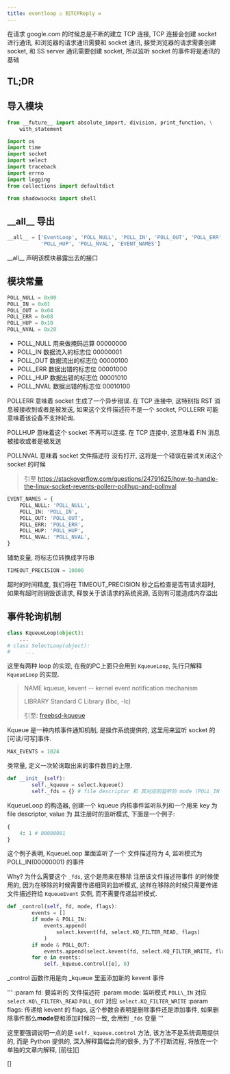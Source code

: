 ```yaml
---
title: eventloop ♺ 和TCPReply ⚒
---
```


在请求 google.com 的时候总是不断的建立 TCP 连接, TCP 连接会创建 socket 进行通讯, 和浏览器的请求通讯需要和 socket 通讯, 接受浏览器的请求需要创建 socket, 和 SS server 通讯需要创建 socket, 所以监听 socket 的事件将是通讯的基础

## TL;DR

<!-- TODO: 添加 TL;DR -->

## 导入模块

```python
from __future__ import absolute_import, division, print_function, \
    with_statement

import os
import time
import socket
import select
import traceback
import errno
import logging
from collections import defaultdict

from shadowsocks import shell
```

## \_\_all\_\_ 导出

```python
__all__ = ['EventLoop', 'POLL_NULL', 'POLL_IN', 'POLL_OUT', 'POLL_ERR',
           'POLL_HUP', 'POLL_NVAL', 'EVENT_NAMES']
```

\_\_all\_\_ 声明该模块暴露出去的接口

## 模块常量

```python
POLL_NULL = 0x00
POLL_IN = 0x01
POLL_OUT = 0x04
POLL_ERR = 0x08
POLL_HUP = 0x10
POLL_NVAL = 0x20
```

* POLL_NULL 用来做掩码运算   00000000
* POLL_IN 数据流入的标志位   00000001
* POLL_OUT 数据流出的标志位  00000100
* POLL_ERR 数据出错的标志位  00001000
* POLL_HUP 数据出错的标志位  00001010
* POLL_NVAL 数据出错的标志位 00010100

POLLERR 意味着 socket 生成了一个异步错误. 在 TCP 连接中, 这特别指 RST 消息被接收到或者是被发送, 如果这个文件描述符不是一个 socket, POLLERR 可能意味着该设备不支持轮询.

POLLHUP 意味着这个 socket 不再可以连接. 在 TCP 连接中, 这意味着 FIN 消息被接收或者是被发送

POLLNVAL 意味着 socket 文件描述符 没有打开, 这将是一个错误在尝试关闭这个 socket 的时候

> 引至 <https://stackoverflow.com/questions/24791625/how-to-handle-the-linux-socket-revents-pollerr-pollhup-and-pollnval>

```python
EVENT_NAMES = {
    POLL_NULL: 'POLL_NULL',
    POLL_IN: 'POLL_IN',
    POLL_OUT: 'POLL_OUT',
    POLL_ERR: 'POLL_ERR',
    POLL_HUP: 'POLL_HUP',
    POLL_NVAL: 'POLL_NVAL',
}
```

辅助变量, 将标志位转换成字符串

```python
TIMEOUT_PRECISION = 10000
```

超时的时间精度, 我们将在 TIMEOUT_PRECISION 秒之后检查是否有请求超时, 如果有超时则销毁该请求, 释放关于该请求的系统资源, 否则有可能造成内存溢出

## 事件轮询机制
```python
class KqueueLoop(object):
    ...
# class SelectLoop(object):
#     ...
```

这里有两种 loop 的实现, 在我的PC上面只会用到 `KqueueLoop`, 先行只解释 `KqueueLoop` 的实现.

> NAME
>      kqueue, kevent -- kernel event notification mechanism
>
> LIBRARY
>      Standard C	Library	(libc, -lc)
>
> 引至: [freebsd-kqueue][freebsb-kqueue]

Kqueue 是一种内核事件通知机制, 是操作系统提供的, 这里用来监听 socket 的[可读/可写]事件.

```python
MAX_EVENTS = 1024
```

类常量, 定义一次轮询取出来的事件数目的上限.

```python
def __init__(self):
        self._kqueue = select.kqueue()
        self._fds = {} # file descriptor 和 其对应的监听的 mode (POLL_IN or POLL_OUT)
```

KqueueLoop 的构造器, 创建一个 kqueue 内核事件监听队列和一个用来 key 为 file descriptor, value 为 其注册时的监听模式, 下面是一个例子:
```python
{
    4: 1 # 00000001
}
```
这个例子表明, KqueueLoop 里面监听了一个 文件描述符为 4, 监听模式为 POLL_IN(00000001) 的事件

Why? 为什么需要这个 `_fds`, 这个是用来在移除 注册该文件描述符事件 的时候使用的, 因为在移除的时候需要传递相同的监听模式, 这样在移除的时候只需要传递文件描述符给 `KqueueEvent` 实例, 而不需要传递监听模式.

```python
def _control(self, fd, mode, flags):
        events = []
        if mode & POLL_IN: 
            events.append(
                select.kevent(fd, select.KQ_FILTER_READ, flags)
            )
        if mode & POLL_OUT:
            events.append(select.kevent(fd, select.KQ_FILTER_WRITE, flags))
        for e in events:
            self._kqueue.control([e], 0)
```

_control 函数作用是向 _kqueue 里面添加新的 kevent 事件

'''
:param fd: 要监听的 文件描述符
:param mode: 监听模式 `POLL\_IN` 对应 `select.KQ\_FILTER\_READ` `POLL_OUT` 对应 `select.KQ_FILTER_WRITE`
:param flags: 传递给 kevent 的 flags, 这个参数会表明是删除事件还是添加事件, 如果删除事件那么**mode**要和添加时候的一致, 会用到 `_fds` 变量
'''

这里要强调说明一点的是 `self._kqueue.control` 方法, 该方法不是系统调用提供的, 而是 Python 提供的, 深入解释篇幅会用的很多, 为了不打断流程, 将放在一个单独的文章内解释, [前往][]

[freebsb-kqueue]: <https://www.freebsd.org/cgi/man.cgi?query=kqueue&sektion=2&apropos=0&manpath=FreeBSD+11.1-RELEASE+and+Ports>
[Python-kqueue-control]: <https://docs.python.org/2.7/library/select.html#select.kqueue.control>
[]